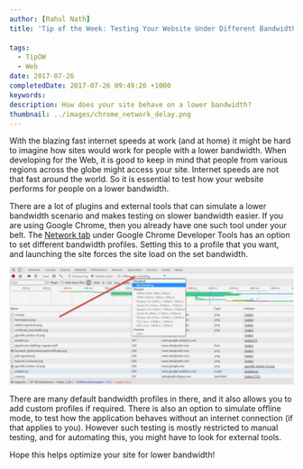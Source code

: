 ```yaml
---
author: [Rahul Nath]
title: 'Tip of the Week: Testing Your Website Under Different Bandwidths'
  
tags:
  - TipOW
  - Web
date: 2017-07-26
completedDate: 2017-07-26 09:49:26 +1000
keywords:
description: How does your site behave on a lower bandwidth?
thumbnail: ../images/chrome_network_delay.png
---
```


With the blazing fast internet speeds at work (and at home) it might be hard to imagine how sites would work for people with a lower bandwidth. When developing for the Web, it is good to keep in mind that people from various regions across the globe might access your site. Internet speeds are not that fast around the world. So it is essential to test how your website performs for people on a lower bandwidth.

There are a lot of plugins and external tools that can simulate a lower bandwidth scenario and makes testing on slower bandwidth easier. If you are using Google Chrome, then you already have one such tool under your belt. The [Network tab](https://developers.google.com/web/tools/chrome-devtools/network-performance/reference#throttling) under Google Chrome Developer Tools has an option to set different bandwidth profiles. Setting this to a profile that you want, and launching the site forces the site load on the set bandwidth.

<img src="../images/chrome_network_delay.png" alt="Google Chrome Developer Tools - Network Delay" class="center" />

There are many default bandwidth profiles in there, and it also allows you to add custom profiles if required. There is also an option to simulate offline mode, to test how the application behaves without an internet connection (if that applies to you). However such testing is mostly restricted to manual testing, and for automating this, you might have to look for external tools.

Hope this helps optimize your site for lower bandwidth!
